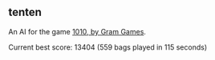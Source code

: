 tenten
------

An AI for the game [1010, by Gram Games](http://1010ga.me).

Current best score: 13404 (559 bags played in 115 seconds)
